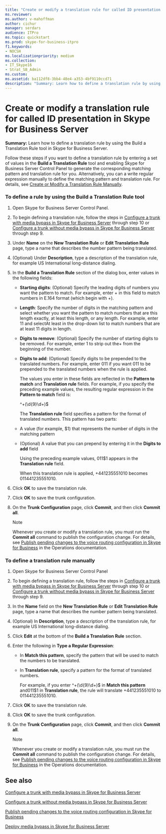 ```yaml
---
title: "Create or modify a translation rule for called ID presentation in Skype for Business Server"
ms.reviewer: 
ms.author: v-mahoffman
author: cichur
manager: serdars
audience: ITPro
ms.topic: quickstart
ms.prod: skype-for-business-itpro
f1.keywords:
- NOCSH
ms.localizationpriority: medium
ms.collection:
- IT_Skype16
- Strat_SB_Admin
ms.custom:
ms.assetid: ba112df8-3bb4-48e4-a353-4bf9110ccd71
description: "Summary: Learn how to define a translation rule by using the Build a Translation Rule tool in Skype for Business Server."
---
```


# Create or modify a translation rule for called ID presentation in Skype for Business Server

**Summary:** Learn how to define a translation rule by using the Build a Translation Rule tool in Skype for Business Server.

Follow these steps if you want to define a translation rule by entering a set of values in the **Build a Translation Rule** tool and enabling Skype for Business Server Control Panel to generate the corresponding matching pattern and translation rule for you. Alternatively, you can a write regular expression manually to define the matching pattern and translation rule. For details, see [Create or Modify a Translation Rule Manually](/previous-versions/office/lync-server-2013/lync-server-2013-create-or-modify-a-translation-rule-manually).

### To define a rule by using the Build a Translation Rule tool

1. Open Skype for Business Server Control Panel.

2. To begin defining a translation rule, follow the steps in [Configure a trunk with media bypass in Skype for Business Server](configure-trunk-with-media-bypass.md) through step 10 or [Configure a trunk without media bypass in Skype for Business Server](configure-trunk-without-media-bypass.md) through step 9.

3. Under **Name** on the **New Translation Rule** or **Edit Translation Rule** page, type a name that describes the number pattern being translated.

4. (Optional) Under **Description**, type a description of the translation rule, for example US International long-distance dialing.

5. In the **Build a Translation Rule** section of the dialog box, enter values in the following fields:

   - **Starting digits**: (Optional) Specify the leading digits of numbers you want the pattern to match. For example, enter + in this field to match numbers in E.164 format (which begin with +).

   - **Length**: Specify the number of digits in the matching pattern and select whether you want the pattern to match numbers that are this length exactly, at least this length, or any length. For example, enter 11 and selectAt least in the drop-down list to match numbers that are at least 11 digits in length.

   - **Digits to remove**: (Optional) Specify the number of starting digits to be removed. For example, enter 1 to strip out the+ from the beginning of the number.

   - **Digits to add**: (Optional) Specify digits to be prepended to the translated numbers. For example, enter 011 if you want 011 to be prepended to the translated numbers when the rule is applied.

     The values you enter in these fields are reflected in the **Pattern to match** and **Translation rule** fields. For example, if you specify the preceding example values, the resulting regular expression in the **Pattern to match** field is:

     ^\+(\d{9}\d+)$

     The **Translation rule** field specifies a pattern for the format of translated numbers. This pattern has two parts:

   - A value (for example, $1) that represents the number of digits in the matching pattern

   - (Optional) A value that you can prepend by entering it in the **Digits to add** field

     Using the preceding example values, 011$1 appears in the **Translation rule** field.

     When this translation rule is applied, +441235551010 becomes 011441235551010.

6. Click **OK** to save the translation rule.

7. Click **OK** to save the trunk configuration.

8. On the **Trunk Configuration** page, click **Commit**, and then click **Commit all**.

   > [!NOTE]
   > Whenever you create or modify a translation rule, you must run the **Commit all** command to publish the configuration change. For details, see [Publish pending changes to the voice routing configuration in Skype for Business](voice-route-config-changes.md) in the Operations documentation.

### To define a translation rule manually

1. Open Skype for Business Server Control Panel

2. To begin defining a translation rule, follow the steps in [Configure a trunk with media bypass in Skype for Business Server](configure-trunk-with-media-bypass.md) through step 10 or [Configure a trunk without media bypass in Skype for Business Server](configure-trunk-without-media-bypass.md) through step 9.

3. In the **Name** field on the **New Translation Rule** or **Edit Translation Rule** page, type a name that describes the number pattern being translated.

4. (Optional) In **Description**, type a description of the translation rule, for example US International long-distance dialing.

5. Click **Edit** at the bottom of the **Build a Translation Rule** section.

6. Enter the following in **Type a Regular Expression**:

   - In **Match this pattern**, specify the pattern that will be used to match the numbers to be translated.

   - In **Translation rule**, specify a pattern for the format of translated numbers.

     For example, if you enter ^\+(\d{9}\d+)$ in **Match this pattern** and011$1 in **Translation rule**, the rule will translate +441235551010 to 011441235551010.

7. Click **OK** to save the translation rule.

8. Click **OK** to save the trunk configuration.

9. On the **Trunk Configuration** page, click **Commit**, and then click **Commit all**.

    > [!NOTE]
    > Whenever you create or modify a translation rule, you must run the **Commit all** command to publish the configuration change. For details, see [Publish pending changes to the voice routing configuration in Skype for Business](voice-route-config-changes.md) in the Operations documentation.

## See also

[Configure a trunk with media bypass in Skype for Business Server](configure-trunk-with-media-bypass.md)

[Configure a trunk without media bypass in Skype for Business Server](configure-trunk-without-media-bypass.md)

[Publish pending changes to the voice routing configuration in Skype for Business](voice-route-config-changes.md)

[Deploy media bypass in Skype for Business Server](deploy-media-bypass.md)